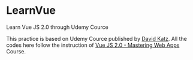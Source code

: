 # LearnVue
Learn Vue JS 2.0 through Udemy Cource

This practice is based on Udemy Cource published by [David Katz](http://davidtkatz.com/#/about).
All the codes here follow the instruction of [Vue JS 2.0 - Mastering Web Apps](https://www.udemy.com/vue-web-apps/learn/v4/overview) Course.